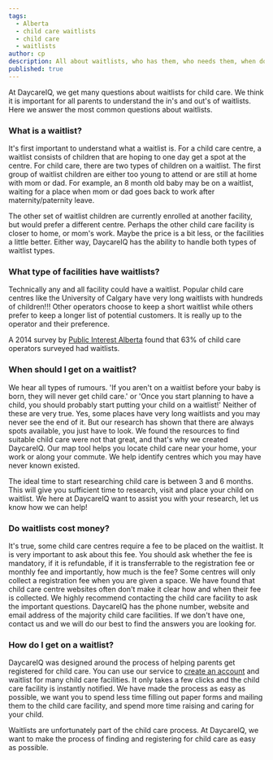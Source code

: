 ```yaml
---
tags:
  - Alberta
  - child care waitlists
  - child care
  - waitlists
author: cp
description: All about waitlists, who has them, who needs them, when do you need to get on one and does it cost money?
published: true
---
```

At DaycareIQ, we get many questions about waitlists for child care.  We think it is important for all parents to understand the in's and out's of waitlists.  Here we answer the most common questions about waitlists.

### What is a waitlist? ###
It's first important to understand what a waitlist is.  For a child care centre, a waitlist consists of children that are hoping to one day get a spot at the centre.  For child care, there are two types of children on a waitlist.  The first group of waitlist children are either too young to attend or are still at home with mom or dad.  For example, an 8 month old baby may be on a waitlist, waiting for a place when mom or dad goes back to work after maternity/paternity leave.

The other set of waitlist children are currently enrolled at another facility, but would prefer a different centre. Perhaps the other child care facility is closer to home, or mom's work.  Maybe the price is a bit less, or the facilities a little better.  Either way, DaycareIQ has the ability to handle both types of waitlist types.

### What type of facilities have waitlists? ###
Technically any and all facility could have a waitlist.  Popular child care centres like the University of Calgary have very long waitlists with hundreds of children!!!  Other operators choose to keep a short waitlist while others prefer to keep a longer list of potential customers.  It is really up to the operator and their preference.

A 2014 survey by [Public Interest Alberta](http://pialberta.org/sites/default/files/Documents/PIAChildcareSurvey-SummaryReport_0.pdf) found that 63% of child care operators surveyed had waitlists.

### When should I get on a waitlist? ###
We hear all types of rumours.  'If you aren't on a waitlist before your baby is born, they will never get child care.' or 'Once you start planning to have a child, you should probably start putting your child on a waitlist!'  Neither of these are very true.  Yes, some places have very long waitlists and you may never see the end of it.  But our research has shown that there are always spots available, you just have to look.  We found the resources to find suitable child care were not that great, and that's why we created DaycareIQ.  Our map tool helps you locate child care near your home, your work or along your commute.  We help identify centres which you may have never known existed.

The ideal time to start researching child care is between 3 and 6 months.  This will give you sufficient time to research, visit and place your child on waitlist.  We here at DaycareIQ want to assist you with your research, let us know how we can help!

### Do waitlists cost money? ###
It's true, some child care centres require a fee to be placed on the waitlist.  It is very important to ask about this fee.  You should ask whether the fee is mandatory, if it is refundable, if it is transferrable to the registration fee or monthly fee and importantly, how much is the fee?  Some centres will only collect a registration fee when you are given a space.  We have found that child care centre websites often don't make it clear how and when their fee is collected.  We highly recommend contacting the child care facility to ask the important questions.  DaycareIQ has the phone number, website and email address of the majority child care facilities.  If we don't have one, contact us and we will do our best to find the answers you are looking for.

### How do I get on a waitlist? ###
DaycareIQ was designed around the process of helping parents get registered for child care.  You can use our service to [create an account](http://www.daycareiq.com/app/users/sign_up) and waitlist for many child care facilities.  It only takes a few clicks and the child care facility is instantly notified.  We have made the process as easy as possible, we want you to spend less time filling out paper forms and mailing them to the child care facility, and spend more time raising and caring for your child.

Waitlists are unfortunately part of the child care process.  At DaycareIQ, we want to make the process of finding and registering for child care as easy as possible.
